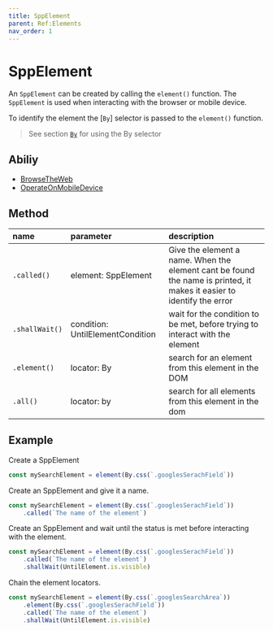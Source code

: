 ```yaml
---
title: SppElement
parent: Ref:Elements
nav_order: 1
---
```


# SppElement

An `SppElement` can be created by calling the `element()` function.
The `SppElement` is used when interacting with the browser or mobile device.

To identify the element  the [`By`] selector is passed to the `element()` function.

> See section [`By`](LOCATOR.md) for using the By selector

## Abiliy

- [BrowseTheWeb](../abilities/BROWSE_THE_WEB.md)
- [OperateOnMobileDevice](../abilities/OPERATE_ON_MOBILE_DEVICE.md)

## Method

| name           | parameter                        | description                                                                                                           |
| :---           | :---                             | :---                                                                                                                  |
| `.called()`    | element: SppElement              | Give the element a name. When the element cant be found the name is printed, it makes it easier to identify the error |
| `.shallWait()` | condition: UntilElementCondition | wait for the condition to be met, before trying to interact with the element                                          |
| `.element()`   | locator: By                      | search for an element from this element in the DOM                                                                    |
| `.all()`       | locator: by                      | search for all elements from this element in the dom                                                                   |


## Example

Create a SppElement

```typescript
const mySearchElement = element(By.css(`.googlesSerachField`))
```

Create an SppElement and give it a name.

```typescript
const mySearchElement = element(By.css(`.googlesSerachField`))
    .called(`The name of the element`)
```

Create an SppElement and wait until the status is met before interacting with the element.

```typescript
const mySearchElement = element(By.css(`.googlesSerachField`))
    .called(`The name of the element`)
    .shallWait(UntilElement.is.visible)
```

Chain the element locators.

```typescript
const mySearchElement = element(By.css(`.googlesSearchArea`))
    .element(By.css(`.googlesSerachField`))
    .called(`The name of the element`)
    .shallWait(UntilElement.is.visible)
```